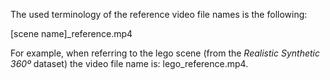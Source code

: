 The used terminology of the reference video file names is the following:

[scene name]_reference.mp4

For example, when referring to the lego scene (from the *Realistic Synthetic 360º* dataset) the video file name is: lego_reference.mp4.